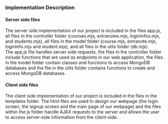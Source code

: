### Implementation Description

#### Server side files
The server side implementation of our project is included in the files app.js, all files in the controller folder (courses.mjs, extranotes.mjs, loginInfos.mjs, and students.mjs), all files in the model folder (course.mjs, extranote.mjs, loginInfo.mjs and student.mjs), and all files in the utils folder (db.mjs). <br>
The app.js file handles server side requests, the files in the controller folder include functions that are used as endpoints in our web application, the files in the model folder contain classes and functions to access MongoDB databases and the file in the utils folder contains functions to create and access MongoDB databases.

#### Client side files
The client side implementation of our project is included in the files in the templates folder. The html files are used to design our webpage (the login screen, the signup screen and the main page of our webpage) and the files within the js folder handle AJAX requests to the server and allows the user to access server-side information from the client-side.
